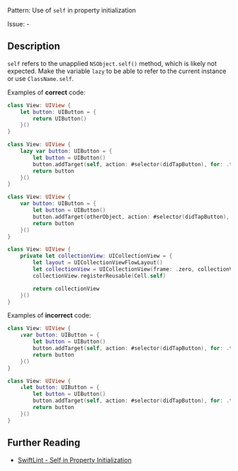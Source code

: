 Pattern: Use of `self` in property initialization

Issue: -

## Description

`self` refers to the unapplied `NSObject.self()` method, which is likely not expected. Make the variable `lazy` to be able to refer to the current instance or use `ClassName.self`.

Examples of **correct** code:

```swift
class View: UIView {
    let button: UIButton = {
        return UIButton()
    }()
}

class View: UIView {
    lazy var button: UIButton = {
        let button = UIButton()
        button.addTarget(self, action: #selector(didTapButton), for: .touchUpInside)
        return button
    }()
}

class View: UIView {
    var button: UIButton = {
        let button = UIButton()
        button.addTarget(otherObject, action: #selector(didTapButton), for: .touchUpInside)
        return button
    }()
}

class View: UIView {
    private let collectionView: UICollectionView = {
        let layout = UICollectionViewFlowLayout()
        let collectionView = UICollectionView(frame: .zero, collectionViewLayout: layout)
        collectionView.registerReusable(Cell.self)

        return collectionView
    }()
}
```

Examples of **incorrect** code:

```swift
class View: UIView {
    ↓var button: UIButton = {
        let button = UIButton()
        button.addTarget(self, action: #selector(didTapButton), for: .touchUpInside)
        return button
    }()
}

class View: UIView {
    ↓let button: UIButton = {
        let button = UIButton()
        button.addTarget(self, action: #selector(didTapButton), for: .touchUpInside)
        return button
    }()
}

```

## Further Reading

* [SwiftLint - Self in Property Initialization](https://realm.github.io/SwiftLint/self_in_property_initialization.html)